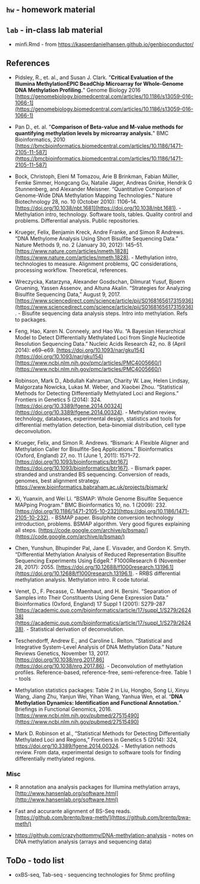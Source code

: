 ## `hw` - homework material

## `lab` - in-class lab material

- minfi.Rmd - from https://kasperdanielhansen.github.io/genbioconductor/

## References

- Pidsley, R., et. al., and Susan J. Clark. "**Critical Evaluation of the Illumina MethylationEPIC BeadChip Microarray for Whole-Genome DNA Methylation Profiling.**" Genome Biology 2016 [https://genomebiology.biomedcentral.com/articles/10.1186/s13059-016-1066-1](https://genomebiology.biomedcentral.com/articles/10.1186/s13059-016-1066-1)

- Pan D., et. al. "**Comparison of Beta-value and M-value methods for quantifying methylation levels by microarray analysis.**" BMC Bioinformatics, 2010 [https://bmcbioinformatics.biomedcentral.com/articles/10.1186/1471-2105-11-587](https://bmcbioinformatics.biomedcentral.com/articles/10.1186/1471-2105-11-587)

- Bock, Christoph, Eleni M Tomazou, Arie B Brinkman, Fabian Müller, Femke Simmer, Hongcang Gu, Natalie Jäger, Andreas Gnirke, Hendrik G Stunnenberg, and Alexander Meissner. “Quantitative Comparison of Genome-Wide DNA Methylation Mapping Technologies.” Nature Biotechnology 28, no. 10 (October 2010): 1106–14. [https://doi.org/10.1038/nbt.1681](https://doi.org/10.1038/nbt.1681). - Methylation intro, technology. Software tools, tables. Quality control and problems. Differential analysis. Public repositories.

- Krueger, Felix, Benjamin Kreck, Andre Franke, and Simon R Andrews. “DNA Methylome Analysis Using Short Bisulfite Sequencing Data.” Nature Methods 9, no. 2 (January 30, 2012): 145–51. [https://www.nature.com/articles/nmeth.1828](https://www.nature.com/articles/nmeth.1828). - Methylation intro, technologies to measure. Alignment problems, QC considerations, processing workflow. Theoretical, references.

- Wreczycka, Katarzyna, Alexander Gosdschan, Dilmurat Yusuf, Bjoern Gruening, Yassen Assenov, and Altuna Akalin. “Strategies for Analyzing Bisulfite Sequencing Data,” August 9, 2017. [https://www.sciencedirect.com/science/article/pii/S0168165617315936](https://www.sciencedirect.com/science/article/pii/S0168165617315936). - Bisufite sequencing data analysis steps. Intro into methylation. Refs to packages. 

- Feng, Hao, Karen N. Conneely, and Hao Wu. “A Bayesian Hierarchical Model to Detect Differentially Methylated Loci from Single Nucleotide Resolution Sequencing Data.” Nucleic Acids Research 42, no. 8 (April 2014): e69–e69. [https://doi.org/10.1093/nar/gku154](https://doi.org/10.1093/nar/gku154) [https://www.ncbi.nlm.nih.gov/pmc/articles/PMC4005660/](https://www.ncbi.nlm.nih.gov/pmc/articles/PMC4005660/)

- Robinson, Mark D., Abdullah Kahraman, Charity W. Law, Helen Lindsay, Malgorzata Nowicka, Lukas M. Weber, and Xiaobei Zhou. “Statistical Methods for Detecting Differentially Methylated Loci and Regions.” Frontiers in Genetics 5 (2014): 324. [https://doi.org/10.3389/fgene.2014.00324](https://doi.org/10.3389/fgene.2014.00324). - Methylation review, technology, databases, experimental design, statistics and tools for differential methylation detection, beta-binomial distribution, cell type deconvolution.

- Krueger, Felix, and Simon R. Andrews. “Bismark: A Flexible Aligner and Methylation Caller for Bisulfite-Seq Applications.” Bioinformatics (Oxford, England) 27, no. 11 (June 1, 2011): 1571–72. [https://doi.org/10.1093/bioinformatics/btr167](https://doi.org/10.1093/bioinformatics/btr167). - Bismark paper. stranded and unstranded BS sequencing. Conversion of reads, genomes, best alignment strategy. https://www.bioinformatics.babraham.ac.uk/projects/bismark/

- Xi, Yuanxin, and Wei Li. “BSMAP: Whole Genome Bisulfite Sequence MAPping Program.” BMC Bioinformatics 10, no. 1 (2009): 232. [https://doi.org/10.1186/1471-2105-10-232](https://doi.org/10.1186/1471-2105-10-232). - BSMAP paper. Bisulphite conversion technology introduction, problems. BSMAP algorithm. Very good figures explaining all steps. [https://code.google.com/archive/p/bsmap/](https://code.google.com/archive/p/bsmap/)

- Chen, Yunshun, Bhupinder Pal, Jane E. Visvader, and Gordon K. Smyth. “Differential Methylation Analysis of Reduced Representation Bisulfite Sequencing Experiments Using EdgeR.” F1000Research 6 (November 28, 2017): 2055. [https://doi.org/10.12688/f1000research.13196.1](https://doi.org/10.12688/f1000research.13196.1). - RRBS differential methylation analysis. Methylation intro. R code tutorial. 

- Venet, D., F. Pecasse, C. Maenhaut, and H. Bersini. “Separation of Samples into Their Constituents Using Gene Expression Data.” Bioinformatics (Oxford, England) 17 Suppl 1 (2001): S279-287 [https://academic.oup.com/bioinformatics/article/17/suppl_1/S279/262438](https://academic.oup.com/bioinformatics/article/17/suppl_1/S279/262438). - Statistical derivation of deconvolution. 

- Teschendorff, Andrew E., and Caroline L. Relton. “Statistical and Integrative System-Level Analysis of DNA Methylation Data.” Nature Reviews Genetics, November 13, 2017. [https://doi.org/10.1038/nrg.2017.86](https://doi.org/10.1038/nrg.2017.86). - Deconvolution of methylation profiles. Reference-based, reference-free, semi-reference-free. Table 1 - tools

- Methylation statistics packages: Table 2 in Liu, Hongbo, Song Li, Xinyu Wang, Jiang Zhu, Yanjun Wei, Yihan Wang, Yanhua Wen, et al. “**DNA Methylation Dynamics: Identification and Functional Annotation.**” Briefings in Functional Genomics, 2016. [https://www.ncbi.nlm.nih.gov/pubmed/27515490](https://www.ncbi.nlm.nih.gov/pubmed/27515490)

- Mark D. Robinson et al., “Statistical Methods for Detecting Differentially Methylated Loci and Regions,” Frontiers in Genetics 5 (2014): 324, https://doi.org/10.3389/fgene.2014.00324. - Methylation nethods review. From data, experimental design to software tools for finding differentially methylated regions.

### Misc

- R annotation ana analysis packages for Illumina methylation arrays, [http://www.hansenlab.org/software.html](http://www.hansenlab.org/software.html)

- Fast and accurante alignment of BS-Seq reads. [https://github.com/brentp/bwa-meth/](https://github.com/brentp/bwa-meth/)

- https://github.com/crazyhottommy/DNA-methylation-analysis - notes on DNA methylation analysis (arrays and sequencing data)


## ToDo - todo list

- oxBS-seq, Tab-seq - sequencing technologies for 5hmc profiling
